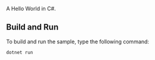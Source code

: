 A Hello World in C#.

## Build and Run

To build and run the sample, type the following command:

`dotnet run`
